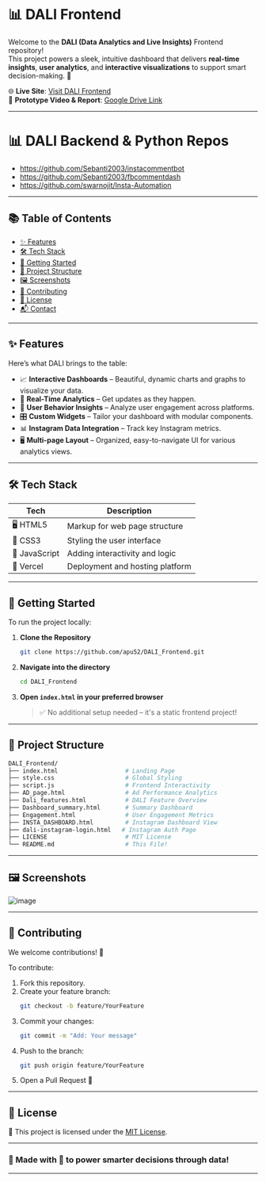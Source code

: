 

# 📊 DALI Frontend

Welcome to the **DALI (Data Analytics and Live Insights)** Frontend repository!  
This project powers a sleek, intuitive dashboard that delivers **real-time insights**, **user analytics**, and **interactive visualizations** to support smart decision-making. 🚀

🌐 **Live Site**: [Visit DALI Frontend](https://dali-frontend.vercel.app/)  
📁 **Prototype Video & Report**: [Google Drive Link](https://drive.google.com/drive/folders/1jD2H6_sU8bsnDKxPjgVDemnCWtaGiRep?usp=sharing)

---

# 📊 DALI Backend & Python Repos 

- https://github.com/Sebanti2003/instacommentbot
- https://github.com/Sebanti2003/fbcommentdash
- https://github.com/swarnojit/Insta-Automation

---

## 📚 Table of Contents

- [✨ Features](#-features)
- [🛠️ Tech Stack](#️-tech-stack)
- [🚀 Getting Started](#-getting-started)
- [📁 Project Structure](#-project-structure)
- [🖼️ Screenshots](#-screenshots)
- [🤝 Contributing](#-contributing)
- [📄 License](#-license)
- [📬 Contact](#-contact)

---

## ✨ Features

Here’s what DALI brings to the table:

- 📈 **Interactive Dashboards** – Beautiful, dynamic charts and graphs to visualize your data.
- 🔄 **Real-Time Analytics** – Get updates as they happen.
- 🧠 **User Behavior Insights** – Analyze user engagement across platforms.
- 🎛️ **Custom Widgets** – Tailor your dashboard with modular components.
- 📊 **Instagram Data Integration** – Track key Instagram metrics.
- 🖥️ **Multi-page Layout** – Organized, easy-to-navigate UI for various analytics views.

---

## 🛠️ Tech Stack

| Tech        | Description                                 |
|-------------|---------------------------------------------|
| 🖥️ HTML5     | Markup for web page structure               |
| 🎨 CSS3      | Styling the user interface                  |
| 🧠 JavaScript | Adding interactivity and logic             |
| 🚀 Vercel    | Deployment and hosting platform             |

---

## 🚀 Getting Started

To run the project locally:

1. **Clone the Repository**
   ```bash
   git clone https://github.com/apu52/DALI_Frontend.git
   ```

2. **Navigate into the directory**
   ```bash
   cd DALI_Frontend
   ```

3. **Open `index.html` in your preferred browser**
   > ✅ No additional setup needed – it's a static frontend project!

---

## 📁 Project Structure

```bash
DALI_Frontend/
├── index.html                   # Landing Page
├── style.css                    # Global Styling
├── script.js                    # Frontend Interactivity
├── AD_page.html                 # Ad Performance Analytics
├── Dali_features.html           # DALI Feature Overview
├── Dashboard_summary.html       # Summary Dashboard
├── Engagement.html              # User Engagement Metrics
├── INSTA_DASHBOARD.html         # Instagram Dashboard View
├── dali-instagram-login.html   # Instagram Auth Page
├── LICENSE                      # MIT License
└── README.md                    # This File!
```

---

## 🖼️ Screenshots

![image](https://github.com/user-attachments/assets/d5995278-7e52-4314-ac23-4ce259b410ee)


---

## 🤝 Contributing

We welcome contributions! 🙌

To contribute:

1. Fork this repository.
2. Create your feature branch:
   ```bash
   git checkout -b feature/YourFeature
   ```
3. Commit your changes:
   ```bash
   git commit -m "Add: Your message"
   ```
4. Push to the branch:
   ```bash
   git push origin feature/YourFeature
   ```
5. Open a Pull Request 🚀

---

## 📄 License

📝 This project is licensed under the [MIT License](LICENSE).

---



### 🚀 Made with 💙 to power smarter decisions through data!

---

